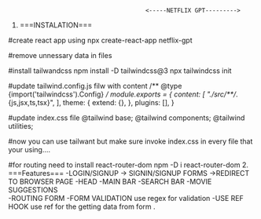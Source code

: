 
                                           <-----NETFLIX GPT--------->
1. ===INSTALATION===

#create react app using 
npx create-react-app netflix-gpt

#remove unnessary data in files

#install tailwandcss
npm install -D tailwindcss@3
npx tailwindcss init

#update tailwind.config.js filw with content
/** @type {import('tailwindcss').Config} */
module.exports = {
  content: [
    "./src/**/*.{js,jsx,ts,tsx}",
  ],
  theme: {
    extend: {},
  },
  plugins: [],
}


#update index.css file
@tailwind base;
@tailwind components;
@tailwind utilities;

#now you can use tailwant but make sure invoke index.css in every file that your using....



#for routing need to install react-router-dom
npm -D i react-router-dom
2. ===Features===
 -LOGIN/SIGNUP
      -> SIGNIN/SIGNUP FORMS
      ->REDIRECT TO BROWSER PAGE
-HEAD
-MAIN BAR
-SEARCH BAR
-MOVIE SUGGESTIONS      
-ROUTING FORM
-FORM VALIDATION
use regex for validation
-USE REF HOOK
use ref for the getting data from form .